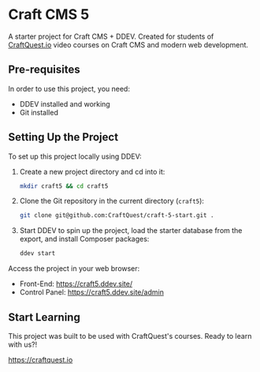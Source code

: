 # Craft CMS 5

A starter project for Craft CMS + DDEV. Created for students of [CraftQuest.io](https://craftquest.io) video courses on Craft CMS and modern web development.

## Pre-requisites

In order to use this project, you need:

- DDEV installed and working
- Git installed


## Setting Up the Project

To set up this project locally using DDEV:

1. Create a new project directory and cd into it:
    ```bash
    mkdir craft5 && cd craft5
    ```

2. Clone the Git repository in the current directory (`craft5`):
    ```bash
    git clone git@github.com:CraftQuest/craft-5-start.git .
    ```

3. Start DDEV to spin up the project, load the starter database from the export, and install Composer packages:
    ```bash
    ddev start
    ```

Access the project in your web browser:
- Front-End: https://craft5.ddev.site/
- Control Panel: https://craft5.ddev.site/admin

## Start Learning

This project was built to be used with CraftQuest's courses. Ready to learn with us?! 

https://craftquest.io